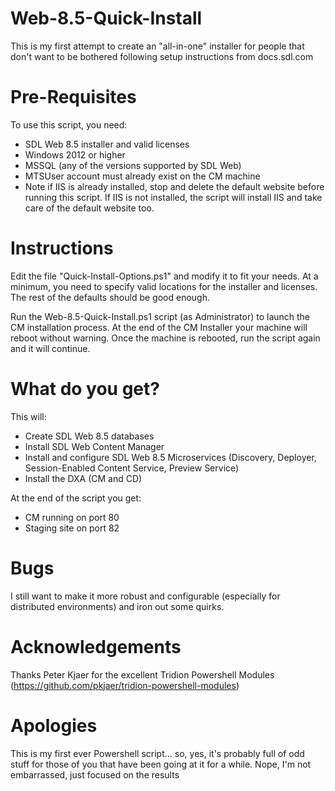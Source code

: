 # Web-8.5-Quick-Install

This is my first attempt to create an "all-in-one" installer for people that don't want to be bothered following setup instructions from docs.sdl.com

# Pre-Requisites

To use this script, you need:

* SDL Web 8.5 installer and valid licenses
* Windows 2012 or higher 
* MSSQL (any of the versions supported by SDL Web)
* MTSUser account must already exist on the CM machine
* Note if IIS is already installed, stop and delete the default website before running this script.  If IIS is not installed, the script will install IIS and take care of the default website too.

# Instructions

Edit the file "Quick-Install-Options.ps1" and modify it to fit your needs. At a minimum, you need to specify valid locations for the installer and licenses. The rest of the defaults should be good enough.

Run the Web-8.5-Quick-Install.ps1 script (as Administrator) to launch the CM installation process. At the end of the CM Installer your machine will reboot without warning.
Once the machine is rebooted, run the script again and it will continue.

# What do you get?

This will:
* Create SDL Web 8.5 databases
* Install SDL Web Content Manager
* Install and configure SDL Web 8.5 Microservices (Discovery, Deployer, Session-Enabled Content Service, Preview Service)
* Install the DXA (CM and CD)

At the end of the script you get:
* CM running on port 80
* Staging site on port 82


# Bugs
I still want to make it more robust and configurable (especially for distributed environments) and iron out some quirks.

# Acknowledgements

Thanks Peter Kjaer for the excellent Tridion Powershell Modules (https://github.com/pkjaer/tridion-powershell-modules)

# Apologies

This is my first ever Powershell script... so, yes, it's probably full of odd stuff for those of you that have been going at it for a while. Nope, I'm not embarrassed, just focused on the results
